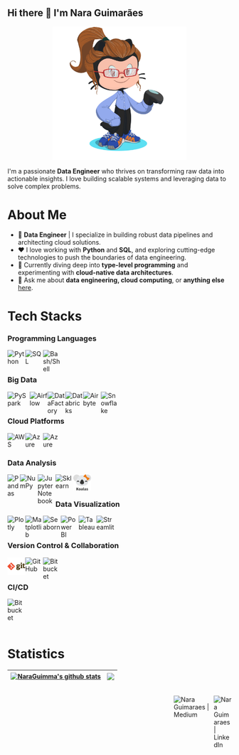 ## Hi there 👋 I'm Nara Guimarães

<div align="center">
  <img src="octocat-naraguimma.png" alt="Octocat Nara Guimma" width="300" />
</div>

I'm a passionate **Data Engineer** who thrives on transforming raw data into actionable insights. I love building scalable systems and leveraging data to solve complex problems.

# About Me

- 💼 **Data Engineer** | I specialize in building robust data pipelines and architecting cloud solutions.
- ❤️ I love working with **Python** and **SQL**, and exploring cutting-edge technologies to push the boundaries of data engineering.
- 🚀 Currently diving deep into **type-level programming** and experimenting with **cloud-native data architectures**.
- 💬 Ask me about **data engineering, cloud computing**, or **anything else** [here](https://github.com/NaraGuimma/NaraGuimma/issues).


# Tech Stacks

### Programming Languages
<img align="left" alt="Python" width="40px" src="https://cdn3.iconfinder.com/data/icons/logos-and-brands-adobe/512/267_Python-512.png" />
<img align="left" alt="SQL" width="40px" src="https://user-images.githubusercontent.com/71708626/110930288-ae775d00-8307-11eb-9267-7d9c58ab4df9.png" />
<img align="left" alt="Bash/Shell" width="40px" src="https://github.com/user-attachments/assets/35636500-a822-43d6-875b-4a001a4f5eeb" />

<br/><br/>

### Big Data
<img align="left" alt="PySpark" width="50px" src="https://github.com/user-attachments/assets/bddbd84a-3d3a-4b36-96e6-230c45a9bd5d" />
<img align="left" alt="Airflow" width="40px" src="https://github.com/user-attachments/assets/3c711a29-6363-47a4-9c2e-5a0b729fcacd" />
<img align="left" alt="DataFactory" width="40px" src="https://github.com/user-attachments/assets/2568de58-ba53-4507-a8e9-0b8cd6f5da3a" />
<img align="left" alt="Databricks" width="40px" src="https://github.com/user-attachments/assets/cf51fb97-09ff-44d2-abcd-8cf5f6c71a3e" />
<img align="left" alt="Airbyte" width="40px" src="https://github.com/user-attachments/assets/b5c49394-4f36-42e8-a446-57f6c0c6f38b" />
<img align="left" alt="Snowflake" width="40px"  src="https://github.com/user-attachments/assets/9c8336e6-db30-4655-8215-3f6247f27c94" />

<br/><br/>

### Cloud Platforms
<img align="left" alt="AWS" width="40px" src="https://github.com/user-attachments/assets/f495e8cc-1a13-4d37-9809-ad732b97168b" />
<img align="left" alt="Azure" width="40px" src="https://github.com/user-attachments/assets/7fa49b24-e207-4634-a927-5e8f8c6997c4" />
<img align="left" alt="Azure" width="40px" src="https://github.com/user-attachments/assets/cec4740c-0e7d-4bfb-a84b-eca35fae10e5" />

<br/><br/>

### Data Analysis
<img align="left" alt="Pandas" width="28px" src="https://github.com/user-attachments/assets/518f114b-d5a6-4f39-85fe-1e65cd5686d7" />
<img align="left" alt="NumPy" width="40px" src="https://github.com/user-attachments/assets/440b8a05-3ce6-4c54-8bb6-7249a735ff91" />
<img align="left" alt="Jupyter Notebook" width="40px" src="https://github.com/user-attachments/assets/290e52be-638e-4381-9995-4c7630620135" />
<img align="left" alt="Sklearn" width="40px" src="https://github.com/user-attachments/assets/532b89e3-0abf-443c-925a-3b8112c6609e" />
<img align="left" alt="Koalas" width="40px" src="https://raw.githubusercontent.com/databricks/koalas/master/icons/koalas-logo.png" />

<br/><br/>

### Data Visualization
<img align="left" alt="Plotly" width="40px" src="https://github.com/user-attachments/assets/c6877442-7503-4a13-9e9c-f75463bcc5db" />
<img align="left" alt="Matplotlib" width="40px" src="https://w7.pngwing.com/pngs/215/492/png-transparent-matplotlib-python-computer-software-introduction-to-algorithms-angle-symmetry-plot.png" />
<img align="left" alt="Seaborn" width="40px" src="https://avatars.githubusercontent.com/u/22799945?s=200&v=4" />
<img align="left" alt="Power BI" width="40px" src="https://user-images.githubusercontent.com/71708626/110930907-702e6d80-8308-11eb-8b03-9c4ad447bcf8.png" />
<img align="left" alt="Tableau" width="40px" src="https://user-images.githubusercontent.com/71708626/110930621-19c12f00-8308-11eb-9319-93b0a1d1a6fb.png" />
<img align="left" alt="Streamlit" width="40px" src="https://github.com/user-attachments/assets/f2b75179-f6e4-455b-8f5b-61ee19e467c0" />
<br/><br/>

### Version Control & Collaboration
<img align="left" alt="Git" width="40px" src="https://raw.githubusercontent.com/github/explore/80688e429a7d4ef2fca1e82350fe8e3517d3494d/topics/git/git.png" />
<img align="left" alt="GitHub" width="40px" src="https://github.com/user-attachments/assets/c43c36b6-e4a8-44c8-93c7-13a44047c9c0" />
<img align="left" alt="Bitbucket" width="40px" src="https://github.com/user-attachments/assets/297bd331-6cd8-41a6-a30b-75d8a2186c8f" />
<br/><br/>

### CI/CD
<img align="left" alt="Bitbucket" width="40px" src="https://github.com/user-attachments/assets/a687d7c8-a61a-48e8-abcb-8a84af0c5669" />
<br/><br/>


<br />
<br />

# Statistics

| <a href="https://github.com/naraguimma/github-readme-stats"><img align="center" src="https://github-readme-stats.vercel.app/api?username=naraguimma&show_icons=true&include_all_commits=true&theme=buefy&hide_border=true" alt="NaraGuimma's github stats" /></a> | <a href="https://github.com/naraguimma/github-readme-stats"><img align="center" src="https://github-readme-stats.vercel.app/api/top-langs/?username=naraguimma&layout=compact&theme=buefy&hide_border=true" /></a> |
| ------------- | ------------- |


<br />

<a href="https://www.linkedin.com/in/nara-guimaraes/">
  <img align="right" alt="Nara Guimaraes | LinkedIn" width="40px" src="https://github.com/user-attachments/assets/83134688-8264-43e4-9a61-8c947a8b21be" style="vertical-align: bottom; margin-left: 10px;" />
</a>
<a href="https://medium.com/@nara.guimaraes">
  <img align="right" alt="Nara Guimaraes | Medium" width="80px" src="https://github.com/user-attachments/assets/5216a640-34dd-4363-bec7-2ff9ee6ca15c" style="vertical-align: bottom;" />
</a>


